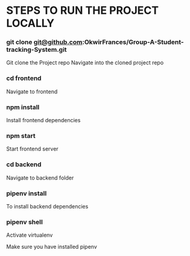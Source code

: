 # STEPS TO RUN THE PROJECT LOCALLY

### git clone git@github.com:OkwirFrances/Group-A-Student-tracking-System.git 
Git clone the Project repo
Navigate into the cloned project repo

### cd frontend
Navigate to frontend

### npm install
Install  frontend dependencies
### npm start
Start frontend server

### cd backend
Navigate to backend folder

### pipenv install
To install backend dependencies

### pipenv shell
Activate virtualenv

 Make sure you have installed pipenv
